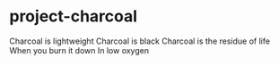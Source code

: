# project-charcoal

Charcoal is lightweight 
Charcoal is black
Charcoal is the residue of life
  When you burn it down
  In low oxygen
